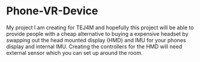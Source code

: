 # Phone-VR-Device
My project I am creating for TEJ4M and hopefully this project will be able to provide people with a cheap alternative to buying a expensive headset by swapping out the head mounted display (HMD) and IMU for your phones display and internal IMU. Creating the controllers for the HMD will need external sensor which you can set up around the room.
